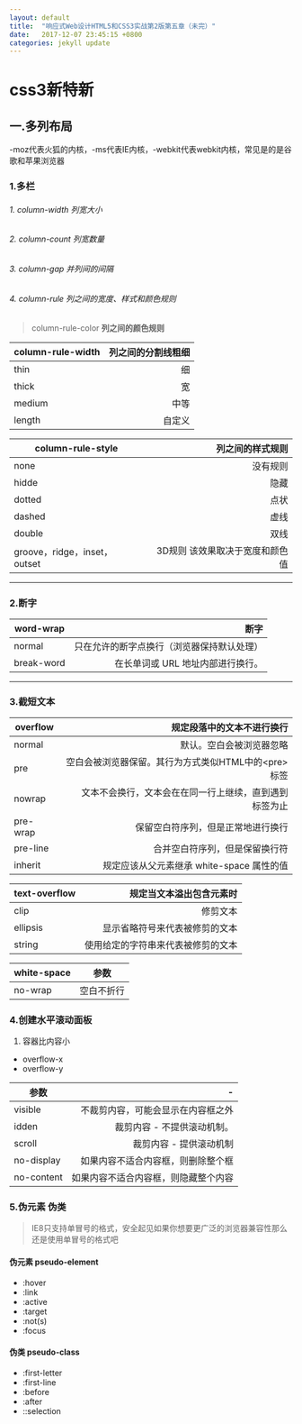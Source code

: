 ```yaml
---
layout: default
title:  "响应式Web设计HTML5和CSS3实战第2版第五章（未完）"
date:   2017-12-07 23:45:15 +0800
categories: jekyll update
---
```

# css3新特新
## 一.多列布局
 -moz代表火狐的内核，-ms代表IE内核，-webkit代表webkit内核，常见是的是谷歌和苹果浏览器
### 1.多栏
###### 1.	column-width  列宽大小
###### 2.	column-count  列宽数量
###### 3.   column-gap		并列间的间隔
###### 4.   column-rule		列之间的宽度、样式和颜色规则
>  column-rule-color	**列之间的颜色规则**

 column-rule-width|列之间的分割线粗细
-|-:
thin|细
thick|宽
medium|中等
length|自定义

 
column-rule-style |列之间的样式规则
-|-: 
none| 没有规则
hidde|隐藏
dotted|点状
dashed|虚线
double|双线
groove，ridge，inset，outset|3D规则	该效果取决于宽度和颜色值

---
### 2.断字 
 
word-wrap|断字
-|-: 
normal|只在允许的断字点换行（浏览器保持默认处理）
break-word|在长单词或 URL 地址内部进行换行。
---
### 3.截短文本

overflow|规定段落中的文本不进行换行
-|-: 
normal|默认。空白会被浏览器忽略
pre	|空白会被浏览器保留。其行为方式类似HTML中的\<pre>标签
nowrap|文本不会换行，文本会在在同一行上继续，直到遇到 <br> 标签为止
pre-wrap|保留空白符序列，但是正常地进行换行
pre-line|合并空白符序列，但是保留换行符
inherit|规定应该从父元素继承 white-space 属性的值



text-overflow |规定当文本溢出包含元素时
-|-: 
clip|修剪文本
ellipsis|显示省略符号来代表被修剪的文本
string|使用给定的字符串来代表被修剪的文本

white-space|参数
-|-
no-wrap|空白不折行

### 4.创建水平滚动面板	
1. 容器比内容小

- overflow-x   
- overflow-y

参数|-
-|-:  
visible	|不裁剪内容，可能会显示在内容框之外
idden|裁剪内容 - 不提供滚动机制。
scroll|裁剪内容 - 提供滚动机制
no-display|如果内容不适合内容框，则删除整个框
no-content|如果内容不适合内容框，则隐藏整个内容

### 5.伪元素 伪类
 >  IE8只支持单冒号的格式，安全起见如果你想要更广泛的浏览器兼容性那么还是使用单冒号的格式吧
 
#### 伪元素	pseudo-element	 
 - :hover   
 - :link    
 - :active	
 - :target 
 - :not(s)  
 - :focus

#### 伪类    pseudo-class
 + :first-letter   
 + :first-line
 + :before  		
 + :after       
 + ::selection















